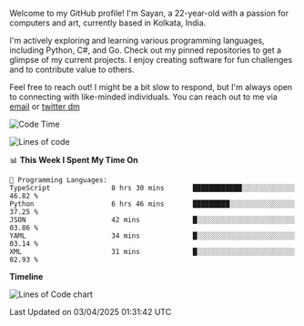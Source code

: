 Welcome to my GitHub profile! I'm Sayan, a 22-year-old with a passion for computers and art, currently based in Kolkata, India.

I'm actively exploring and learning various programming languages, including Python, C#, and Go. Check out my pinned repositories to get a glimpse of my current projects. I enjoy creating software for fun challenges and to contribute value to others.

Feel free to reach out! I might be a bit slow to respond, but I'm always open to connecting with like-minded individuals. You can reach out to me via [email](mailto:me@sayanbiswas.in) or [twitter dm](https://twitter.com/TheDankDel)

<!--START_SECTION:waka-->
![Code Time](http://img.shields.io/badge/Code%20Time-2%2C164%20hrs%202%20mins-blue)

![Lines of code](https://img.shields.io/badge/From%20Hello%20World%20I%27ve%20Written-7.8%20million%20lines%20of%20code-blue)

📊 **This Week I Spent My Time On** 

```text
💬 Programming Languages: 
TypeScript               8 hrs 30 mins       ████████████░░░░░░░░░░░░░   46.82 % 
Python                   6 hrs 46 mins       █████████░░░░░░░░░░░░░░░░   37.25 % 
JSON                     42 mins             █░░░░░░░░░░░░░░░░░░░░░░░░   03.86 % 
YAML                     34 mins             █░░░░░░░░░░░░░░░░░░░░░░░░   03.14 % 
XML                      31 mins             █░░░░░░░░░░░░░░░░░░░░░░░░   02.93 % 
```

**Timeline**

![Lines of Code chart](https://raw.githubusercontent.com/Dank-del/Dank-del/main/assets/bar_graph.png)


 Last Updated on 03/04/2025 01:31:42 UTC
<!--END_SECTION:waka-->
